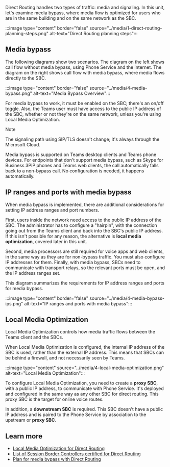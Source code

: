 Direct Routing handles two types of traffic: media and signaling. In this unit, let's examine media bypass, where media flow is optimized for users who are in the same building and on the same network as the SBC.

:::image type="content" border="false" source="../media/1-direct-routing-planning-steps.png" alt-text="Direct Routing planning steps":::

## Media bypass

The following diagrams show two scenarios. The diagram on the left shows call flow without media bypass, using Phone Service and the internet. The diagram on the right shows call flow with media bypass, where media flows directly to the SBC.

:::image type="content" border="false" source="../media/4-media-bypass.png" alt-text="Media Bypass Overview":::

For media bypass to work, it must be enabled on the SBC; there's an on/off toggle. Also, the Teams user must have access to the public IP address of the SBC, whether or not they're on the same network, unless you're using Local Media Optimization.

> [!NOTE]
> The signaling path using SIP/TLS doesn't change; it's always through the Microsoft Cloud.

Media bypass is supported on Teams desktop clients and Teams phone devices. For endpoints that don't support media bypass, such as Skype for Business 3PIP phones and Teams web clients, the call automatically falls back to a non-bypass call. No configuration is needed, it happens automatically.

## IP ranges and ports with media bypass

When media bypass is implemented, there are additional considerations for setting IP address ranges and port numbers.

First, users inside the network need access to the public IP address of the SBC. The administrator has to configure a "hairpin", with the connection going out from the Teams client and back into the SBC's public IP address. If this isn't possible for any reason, the alternative is **local media optimization**, covered later in this unit.

Second, media processors are still required for voice apps and web clients, in the same way as they are for non-bypass traffic. You must also configure IP addresses for them.
Finally, with media bypass, SBCs need to communicate with transport relays, so the relevant ports must be open, and the IP address ranges set.  

This diagram summarizes the requirements for IP address ranges and ports for media bypass.

:::image type="content" border="false" source="../media/4-media-bypass-ips.png" alt-text="IP ranges and ports with media bypass":::

## Local Media Optimization

Local Media Optimization controls how media traffic flows between the Teams client and the SBCs.

When Local Media Optimization is configured, the internal IP address of the SBC is used, rather than the external IP address. This means that SBCs can be behind a firewall, and not necessarily seen by Teams.

:::image type="content"  source="../media/4-local-media-optimization.png" alt-text="Local Media Optimization":::

To configure Local Media Optimization, you need to create a **proxy SBC**, with a public IP address, to communicate with Phone Service. It's deployed and configured in the same way as any other SBC for direct routing. This proxy SBC is the target for online voice routes.

In addition, a **downstream SBC** is required. This SBC doesn't have a public IP address and is paired to the Phone Service  by association to the upstream or **proxy SBC**.

## Learn more

- [Local Media Optimization for Direct Routing](https://docs.microsoft.com/MicrosoftTeams/direct-routing-media-optimization)
- [List of Session Border Controllers certified for Direct Routing](https://docs.microsoft.com/MicrosoftTeams/direct-routing-border-controllers)
- [Plan for media bypass with Direct Routing](https://docs.microsoft.com/microsoftteams/direct-routing-plan-media-bypass)
